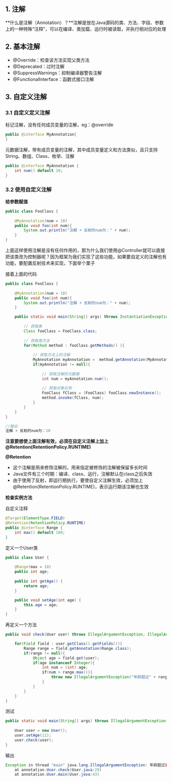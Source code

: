 ## 1. 注解

**什么是注解（Annotation）？**注解是放在Java源码的类、方法、字段、参数上的一种特殊“注释”，可以在编译、类加载、运行时被读取，并执行相对应的处理







## 2. 基本注解

* @Override：检查该方法实现父类方法
* @Deprecated：过时注解
* @SuppressWarnings：抑制编译器警告注解
* @FunctionalInterface：函数式接口注解





## 3. 自定义注解



### 3.1 自定义定义注解

标记注解，没有任何成员变量的注解，eg：@override

```java
public @interface MyAnnotation{
}
```

元数据注解，带有成员变量的注解，其中成员变量定义和方法类似，且只支持String、数组、Class、枚举、注解

```java
public @interface MyAnnotation {
	int num() default 10;
}
```



### 3.2 使用自定义注解



**给参数赋值**

```java
public class FooClass {
	
	@MyAnnotation(num = 10)
	public void foo(int num){
		System.out.println("注解 + 反射的num为：" + num);
	}
}
```

上面这样使用注解是没有任何作用的，那为什么我们使用@Controller就可以直接把该类改为控制器呢？因为框架为我们实现了这些功能，如果要自定义的注解也有功能，要配置反射技术来实现，下面举个栗子

接着上面的代码

```java
public class FooClass {
	
	@MyAnnotation(num = 10)
	public void foo(int num){
		System.out.println("注解 + 反射的num为：" + num);
	}

	public static void main(String[] args) throws InstantiationException, IllegalAccessException, IllegalArgumentException, InvocationTargetException {
		
		// 获取类
		Class fooClass = FooClass.class;
		
		// 获取类方法
		for(Method method : fooClass.getMethods() ){
			
			// 获取方法上的注解
			MyAnnotation myAnnotation =  method.getAnnotation(MyAnnotation.class);
			if(myAnnotation != null){
				
				// 获取注解的元数据
				int num = myAnnotation.num();
				
				// 获取对象实例
				FooClass fClass = (FooClass) fooClass.newInstance();
				method.invoke(fClass, num);
			}
		}
	}
}
```

```java
//输出
注解 + 反射的num为：10
```

**注意要想使上面注解有效，必须在自定义注解上加上@Retention(RetentionPolicy.RUNTIME)**





**@Retention**

* 这个注解是用来修饰注解的，用来指定被修饰的注解被保留多长时间
* Java文件有三个时期：编译、class、运行，注解默认在class之后失效
* 由于使用了反射，即运行期执行，要使自定义注解生效，必须加上@Retention(RetentionPolicy.RUNTIME)，表示运行期该注解也生效





**检查实例方法**

自定义注释

```java
@Target(ElementType.FIELD)
@Retention(RetentionPolicy.RUNTIME)
public @interface Range {
	int max() default 100;
}
```

定义一个User类

```java
public class User {
	
	@Range(max = 10)
	public int age;
	
	public int getAge() {
		return age;
	}

	public void setAge(int age) {
		this.age = age;
	}
}
```

再定义一个方法

```java
public void check(User user) throws IllegalArgumentException, IllegalAccessException{

	for(Field field : user.getClass().getFields()){
		Range range = field.getAnnotation(Range.class);
		if(range != null){
			Object age = field.get(user);
			if(age instanceof Integer){
				int num = (int) age;
				if(num > range.max()){
					throw new IllegalArgumentException("年龄超过" + range.max());
				}
			}
		}
	}
}
```

测试

```java
public static void main(String[] args) throws IllegalArgumentException, IllegalAccessException {
	
	User user = new User();
	user.setAge(11);
	user.check(user);
}
```

输出

```java
Exception in thread "main" java.lang.IllegalArgumentException: 年龄超过10
	at annotation.User.check(User.java:29)
    at annotation.User.main(User.java:43)
```







